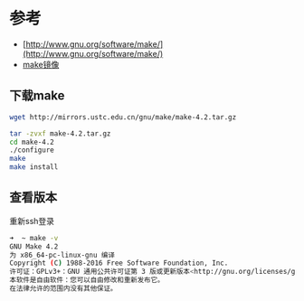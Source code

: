 # 参考

- [http://www.gnu.org/software/make/](http://www.gnu.org/software/make/)
- [make镜像](http://mirrors.ustc.edu.cn/gnu/make/)

## 下载make

```bash
wget http://mirrors.ustc.edu.cn/gnu/make/make-4.2.tar.gz

tar -zvxf make-4.2.tar.gz
cd make-4.2
./configure
make
make install
```

## 查看版本

重新ssh登录

```bash
➜  ~ make -v
GNU Make 4.2
为 x86_64-pc-linux-gnu 编译
Copyright (C) 1988-2016 Free Software Foundation, Inc.
许可证：GPLv3+：GNU 通用公共许可证第 3 版或更新版本<http://gnu.org/licenses/gpl.html>。
本软件是自由软件：您可以自由修改和重新发布它。
在法律允许的范围内没有其他保证。
```
